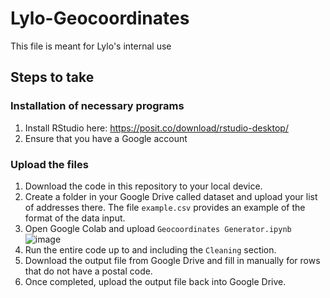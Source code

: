 # Lylo-Geocoordinates

This file is meant for Lylo's internal use

## Steps to take
### Installation of necessary programs
1. Install RStudio here: https://posit.co/download/rstudio-desktop/
2. Ensure that you have a Google account

### Upload the files 
1. Download the code in this repository to your local device.
2. Create a folder in your Google Drive called dataset and upload your list of addresses there. The file `example.csv` provides an example of the format of the data input.
3. Open Google Colab and upload `Geocoordinates Generator.ipynb` ![image](https://github.com/ErSongHeng/Lylo-Geocoordinates/assets/100456048/7bb5ca98-022a-4b0b-a5a3-e62a9f3826b0)
4. Run the entire code up to and including the `Cleaning` section.
5. Download the output file from Google Drive and fill in manually for rows that do not have a postal code.
6. Once completed, upload the output file back into Google Drive.
